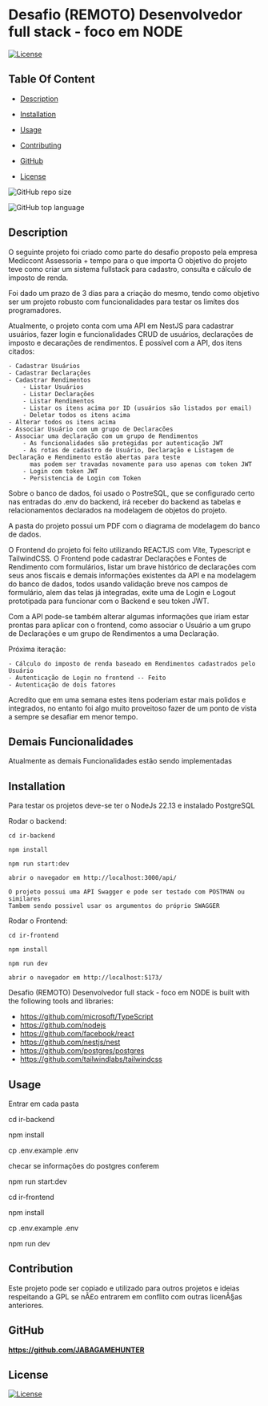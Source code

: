 # Desafio (REMOTO) Desenvolvedor full stack - foco em NODE

  [![License](https://img.shields.io/static/v1?label=License&message=GPL-3-0&color=blue&?style=plastic&logo=appveyor)](https://opensource.org/license/GPL-3-0)



## Table Of Content

- [Description](#description)

- [Installation](#installation)
- [Usage](#usage)
- [Contributing](#contribution)

- [GitHub](#github)

- [License](#license)




![GitHub repo size](https://img.shields.io/github/repo-size/https://github.com/JABAGAMEHUNTER/desafio_fullstack?style=plastic)

  ![GitHub top language](https://img.shields.io/github/languages/top/https://github.com/JABAGAMEHUNTER/desafio_fullstack?style=plastic)



## Description

  O seguinte projeto foi criado como parte do desafio proposto pela empresa Mediccont Assessoria + tempo para o que importa
O objetivo do projeto teve como criar um sistema fullstack para cadastro, consulta e cálculo de imposto de renda.

Foi dado um prazo de 3 dias para a criação do mesmo, tendo como objetivo ser um projeto robusto com funcionalidades para testar os limítes dos programadores.

Atualmente, o projeto conta com uma API em NestJS para cadastrar usuários, fazer login e funcionalidades CRUD de usuários, declarações de imposto e decarações de rendimentos.
É possível com a API, dos itens citados:

	- Cadastrar Usuários
	- Cadastrar Declarações
	- Cadastrar Rendimentos
        - Listar Usuários
        - Listar Declarações
        - Listar Rendimentos
        - Listar os itens acima por ID (usuários são listados por email)
        - Deletar todos os itens acima
	- Alterar todos os itens acima
	- Associar Usuário com um grupo de Declaracões
	- Associar uma declaração com um grupo de Rendimentos
        - As funcionalidades são protegidas por autenticação JWT
        - As rotas de cadastro de Usuário, Declaração e Listagem de Declaração e Rendimento estão abertas para teste
          mas podem ser travadas novamente para uso apenas com token JWT
        - Login com token JWT
        - Persistencia de Login com Token

Sobre o banco de dados, foi usado o PostreSQL, que se configurado certo nas entradas do .env do backend, irá receber do backend as tabelas e relacionamentos declarados na modelagem
de objetos do projeto.

A pasta do projeto possui um PDF com o diagrama de modelagem do banco de dados.

O Frontend do projeto foi feito utilizando REACTJS com Vite, Typescript e TailwindCSS.
O Frontend pode cadastrar Declarações e Fontes de Rendimento com formulários, listar um brave histórico de declarações com seus anos fiscais e demais informações existentes da API
e na modelagem do banco de dados, todos usando validação breve nos campos de formulário, alem das telas já integradas, exite uma de Login e Logout prototipada para funcionar com o
Backend e seu token JWT.

Com a API pode-se também alterar algumas informações que iriam estar prontas para aplicar con o frontend, como associar o Usuário a um grupo de Declarações e um grupo de Rendimentos a uma
Declaração.

Próxima iteração:

	- Cálculo do imposto de renda baseado em Rendimentos cadastrados pelo Usuário
	- Autenticação de Login no frontend -- Feito
	- Autenticação de dois fatores

Acredito que em uma semana estes itens poderiam estar mais polidos e integrados, no entanto foi algo muito proveitoso fazer de um ponto de vista a sempre se desafiar em menor tempo.

## Demais Funcionalidades
Atualmente as demais Funcionalidades estão sendo implementadas











## Installation

Para testar os projetos deve-se ter o NodeJs 22.13 e instalado PostgreSQL

Rodar o backend:

	cd ir-backend

	npm install

	npm run start:dev

	abrir o navegador em http://localhost:3000/api/

	O projeto possui uma API Swagger e pode ser testado com POSTMAN ou similares
	Tambem sendo possivel usar os argumentos do próprio SWAGGER

Rodar o Frontend:

	cd ir-frontend
	
	npm install

	npm run dev

	abrir o navegador em http://localhost:5173/





Desafio (REMOTO) Desenvolvedor full stack - foco em NODE is built with the following tools and libraries: <ul><li>https://github.com/microsoft/TypeScript</li> <li>https://github.com/nodejs</li> <li>https://github.com/facebook/react</li> <li>https://github.com/nestjs/nest</li> <li>https://github.com/postgres/postgres</li> <li>https://github.com/tailwindlabs/tailwindcss</li></ul>





## Usage
 

Entrar em cada pasta

cd ir-backend

npm install

cp .env.example .env

checar se informações do postgres conferem

npm run start:dev


cd ir-frontend

npm install

cp .env.example .env

npm run dev






## Contribution
 
Este projeto pode ser copiado e utilizado para outros projetos e ideias respeitando a GPL se nÃ£o entrarem em conflito com outras licenÃ§as anteriores.










## GitHub

<a href="https://github.com/https://github.com/JABAGAMEHUNTER"><strong>https://github.com/JABAGAMEHUNTER</a></strong>









## License

[![License](https://img.shields.io/static/v1?label=Licence&message=GPL-3-0&color=blue)](https://opensource.org/license/GPL-3-0)


